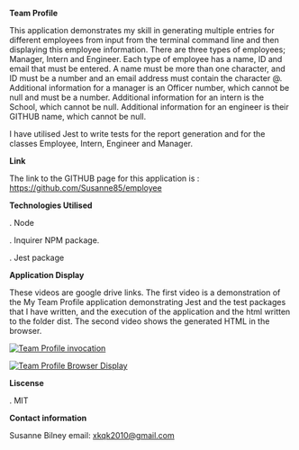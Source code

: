 **Team Profile**

This application demonstrates my skill in generating multiple entries for different employees from input from the terminal command line and then displaying this employee information.
There are three types of employees; Manager, Intern and Engineer.  Each type of employee has a name, ID and email that must be entered.  A name must be more than one character, and ID must be a number and an email address must contain the character @.  
Additional information for a manager is an Officer number, which cannot be null and must be a number.
Additional information for an intern is the School, which cannot be null.
Additional information for an engineer is their GITHUB name, which cannot be null.

I have utilised Jest to write tests for the report generation and for the classes Employee, Intern, Engineer and Manager.

**Link** 

The link to the GITHUB page for this application is : https://github.com/Susanne85/employee

**Technologies Utilised**

. Node 

. Inquirer NPM package.

. Jest package


**Application Display**

These videos are google drive links.  The first video is a demonstration of the My Team Profile application demonstrating Jest and the test packages that I have written, and the execution of the application and the html written to the folder dist.  The second video shows the generated HTML in the browser.                                                
 
<a href="https://drive.google.com/uc?export=view&id=1H0bUh-MvZCXvmD1DHbxJ-bdEnVbZFfce"><img src="https://drive.google.com/uc?export=view&id=1H0bUh-MvZCXvmD1DHbxJ-bdEnVbZFfce" title="Team Profile invocation"/>

<a href="https://drive.google.com/uc?export=view&id=1Bk1mBmZNHpaIeZn3FkAFPp09FpvPfflg"><img src="https://drive.google.com/uc?export=view&id=1Bk1mBmZNHpaIeZn3FkAFPp09FpvPfflg" title="Team Profile Browser Display"/>
[]()

**Liscense**

. MIT

**Contact information**

Susanne Bilney 
email: xkqk2010@gmail.com